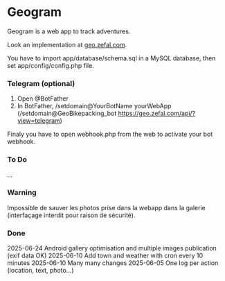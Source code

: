 # Geogram

Geogram is a web app to track adventures.

Look an implementation at [geo.zefal.com](https://geo.zefal.com/).

You have to import app/database/schema.sql in a MySQL database, then set app/config/config.php file.


### Telegram (optional)

1. Open @BotFather
2. In BotFather, /setdomain@YourBotName yourWebApp (/setdomain@GeoBikepacking_bot https://geo.zefal.com/api/?view=telegram)

Finaly you have to open webhook.php from the web to activate your bot webhook.

### To Do

…

### Warning

Impossible de sauver les photos prise dans la webapp dans la galerie (interfaçage interdit pour raison de sécurité).

### Done

2025-06-24 Android gallery optimisation and multiple images publication (exif data OK)
2025-06-10 Add town and weather with cron every 10 minutes
2025-06-10 Many many changes
2025-06-05 One log per action (location, text, photo…)
